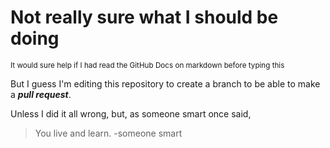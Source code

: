 # Not really sure what I should be doing
<sub>It would sure help if I had read the GitHub Docs on markdown before typing this</sub>

But I guess I'm editing this repository to create a branch to be able to make a ___pull request___.

Unless I did it all wrong, but, as someone smart once said,

> You live and learn. -someone smart
